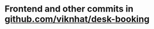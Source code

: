 # Frontend and other commits in [github.com/viknhat/desk-booking](https://github.com/viknhat/desk-booking)
